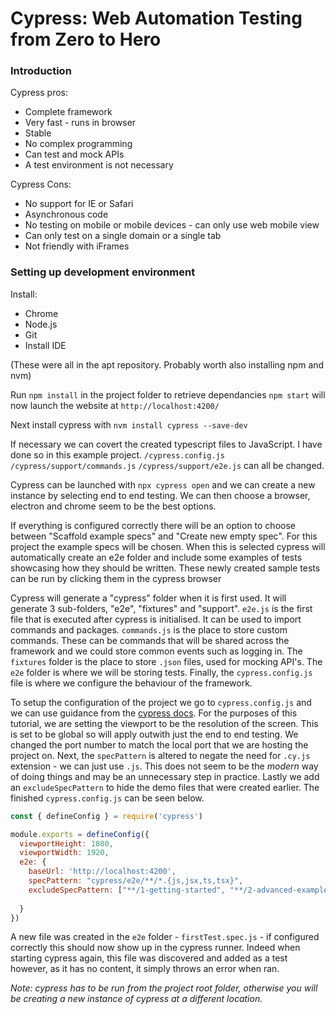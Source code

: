 # Cypress: Web Automation Testing from Zero to Hero

### Introduction

Cypress pros:

* Complete framework
* Very fast - runs in browser
* Stable
* No complex programming
* Can test and mock APIs
* A test environment is not necessary

Cypress Cons:

* No support for IE or Safari
* Asynchronous code
* No testing on mobile or mobile devices - can only use web mobile view
* Can only test on a single domain or a single tab
* Not friendly with iFrames

### Setting up development environment

Install:

* Chrome
* Node.js
* Git
* Install IDE

(These were all in the apt repository. Probably worth also installing npm and nvm)

Run `npm install` in the project folder to retrieve dependancies
`npm start` will now launch the website at `http://localhost:4200/`

Next install cypress with `nvm install cypress --save-dev`

If necessary we can covert the created typescript files to JavaScript. I have done so in this example project. `/cypress.config.js` `/cypress/support/commands.js` `/cypress/support/e2e.js` can all be changed.

Cypress can be launched with `npx cypress open` and we can create a new instance by selecting end to end testing. We can then choose a browser, electron and chrome seem to be the best options.

If everything is configured correctly there will be an option to choose between "Scaffold example specs" and "Create new empty spec". For this project the example specs will be chosen. When this is selected cypress will automatically create an e2e folder and include some examples of tests showcasing how they should be written. These newly created sample tests can be run by clicking them in the cypress browser

Cypress will generate a "cypress" folder when it is first used. It will generate 3 sub-folders, "e2e", "fixtures" and "support". `e2e.js` is the first file that is executed after cypress is initialised. It can be used to import commands and packages. `commands.js` is the place to store custom commands. These can be commands that will be shared across the framework and we could store common events such as logging in. The `fixtures` folder is the place to store `.json` files, used for mocking API's. The `e2e` folder is where we will be storing tests. Finally, the `cypress.config.js` file is where we configure the behaviour of the framework.

To setup the configuration of the project we go to `cypress.config.js` and we can use guidance from the [cypress docs](https://docs.cypress.io/guides/references/configuration#e2e). For the purposes of this tutorial, we are setting the viewport to be the resolution of the screen. This is set to be global so will apply outwith just the end to end testing. We changed the port number to match the local port that we are hosting the project on. Next, the `specPattern` is altered to negate the need for `.cy.js` extension - we can just use `.js`. This does not seem to be the *modern* way of doing things and may be an unnecessary step in practice. Lastly we add an `excludeSpecPattern` to hide the demo files that were created earlier. The finished `cypress.config.js` can be seen below.

```js
const { defineConfig } = require('cypress')

module.exports = defineConfig({
  viewportHeight: 1080,
  viewportWidth: 1920,
  e2e: {
    baseUrl: 'http://localhost:4200',
    specPattern: "cypress/e2e/**/*.{js,jsx,ts,tsx}",
    excludeSpecPattern: ["**/1-getting-started", "**/2-advanced-examples/*"],
    
  }
})
```

A new file was created in the `e2e` folder - `firstTest.spec.js` - if configured correctly this should now show up in the cypress runner. Indeed when starting cypress again, this file was discovered and added as a test however, as it has no content, it simply throws an error when ran.

*Note: cypress has to be run from the project root folder, otherwise you will be creating a new instance of cypress at a different location.*